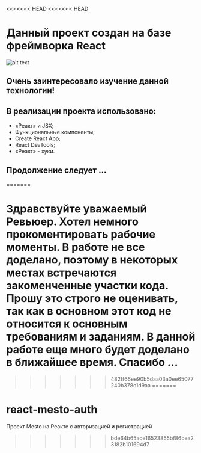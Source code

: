 <<<<<<< HEAD
<<<<<<< HEAD
# Данный проект создан на базе фреймворка React

![alt text](https://codeworksbd.com/wp-content/uploads/2019/11/ReactJS.png)

## Очень заинтересовало изучение данной технологии! 

## В реализации проекта использовано:
* «Реакт» и JSX;
* Функциональные компоненты;
* Create React App;
* React DevTools;
*  «Реакт» - хуки.

## Продолжение следует ...

=======
# Здравствуйте уважаемый Ревьюер. Хотел немного прокоментировать рабочие моменты. В работе не все доделано, поэтому в некоторых местах встречаются закоменченные участки кода. Прошу это строго не оценивать, так как в основном этот код не относится к основным требованиям и заданиям. В данной работе еще много будет доделано в ближайшее время. Спасибо ...
>>>>>>> 482ff66ee90b5daa03a0ee65077240b378c1d9aa
=======
# react-mesto-auth
Проект Mesto на Реакте с авторизацией и регистрацией
>>>>>>> bde64b65ace16523855bf86cea23182b101694d7
